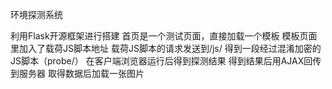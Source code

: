 环境探测系统
  
  利用Flask开源框架进行搭建
  首页是一个测试页面，直接加载一个模板
    模板页面里加入了载荷JS脚本地址
  载荷JS脚本的请求发送到/js/<name>
  得到一段经过混淆加密的JS脚本（probe/<name>）
  在客户端浏览器运行后得到探测结果
  得到结果后用AJAX回传到服务器
  取得数据后加载一张图片
